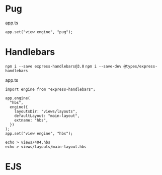 # Pug
app.ts
```
app.set("view engine", "pug");
```

# Handlebars
`npm i --save express-handlebars@3.0`
`npm i --save-dev @types/express-handlebars`

app.ts
```
import engine from "express-handlebars";

app.engine(
  "hbs",
  engine({
    layoutsDir: "views/layouts",
    defaultLayout: "main-layout",
    extname: "hbs",
  })
);
app.set("view engine", "hbs");
```

`echo > views/404.hbs`  
`echo > views/layouts/main-layout.hbs`

# EJS
